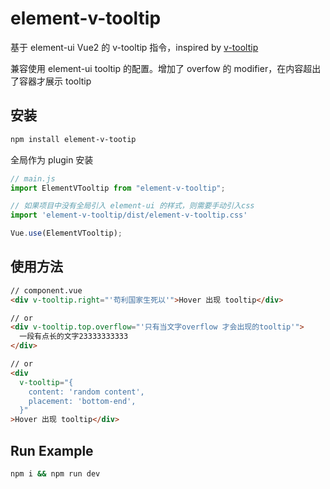 # element-v-tooltip

基于 element-ui Vue2 的 v-tooltip 指令，inspired by [v-tooltip](https://github.com/Akryum/v-tooltip.git)

兼容使用 element-ui tooltip 的配置。增加了 overfow 的 modifier，在内容超出了容器才展示 tooltip

## 安装

```bash
npm install element-v-tootip
```

全局作为 plugin 安装

```javascript
// main.js
import ElementVTooltip from "element-v-tooltip";

// 如果项目中没有全局引入 element-ui 的样式，则需要手动引入css 
import 'element-v-tooltip/dist/element-v-tooltip.css'

Vue.use(ElementVTooltip);
```

## 使用方法

```html
// component.vue
<div v-tooltip.right="'苟利国家生死以'">Hover 出现 tooltip</div>

// or
<div v-tooltip.top.overflow="'只有当文字overflow 才会出现的tooltip'">
  一段有点长的文字23333333333
</div>

// or
<div
  v-tooltip="{
    content: 'random content',
    placement: 'bottom-end',
  }"
>Hover 出现 tooltip</div>
```

## Run Example

```bash
npm i && npm run dev
```
